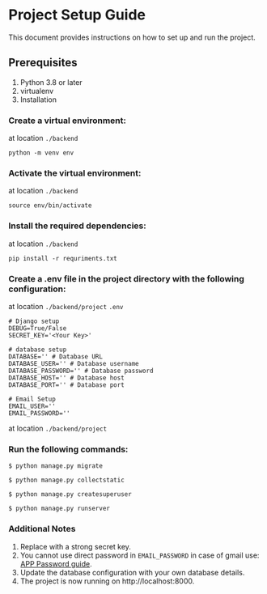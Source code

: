 # Project Setup Guide
This document provides instructions on how to set up and run the project.

## Prerequisites
1. Python 3.8 or later
2. virtualenv
3. Installation

### Create a virtual environment:
at location `./backend`

```
python -m venv env
```

### Activate the virtual environment:
at location `./backend`
```
source env/bin/activate
```

### Install the required dependencies:
at location `./backend`
``` 
pip install -r requriments.txt 
```

### Create a .env file in the project directory with the following configuration:
at location `./backend/project`
`.env`

```
# Django setup
DEBUG=True/False
SECRET_KEY='<Your Key>'

# database setup
DATABASE='' # Database URL
DATABASE_USER='' # Database username
DATABASE_PASSWORD='' # Database password
DATABASE_HOST='' # Database host
DATABASE_PORT='' # Database port

# Email Setup
EMAIL_USER=''
EMAIL_PASSWORD=''

```
at location `./backend/project`

### Run the following commands:
```
$ python manage.py migrate

$ python manage.py collectstatic

$ python manage.py createsuperuser

$ python manage.py runserver

```


### Additional Notes
1. Replace <Your Key> with a strong secret key.
2. You cannot use direct password in `EMAIL_PASSWORD` in case of gmail use: [APP Password guide](https://support.google.com/accounts/answer/185833?visit_id=638378288407547944-1516551644&p=InvalidSecondFactor&rd=1
).
3. Update the database configuration with your own database details.
4. The project is now running on http://localhost:8000.
